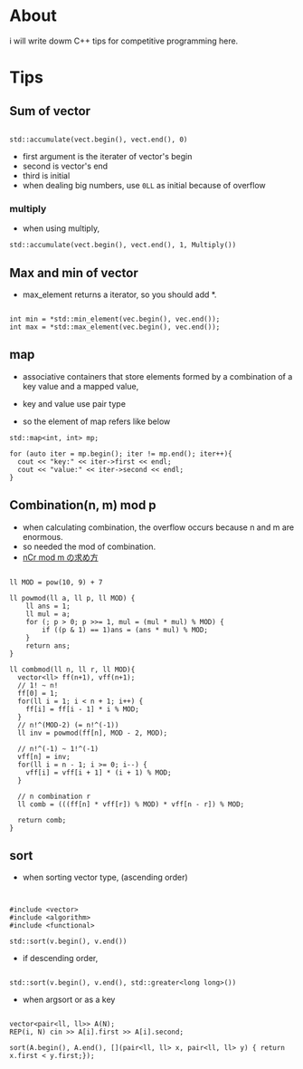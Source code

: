 # About

i will write dowm C++ tips for competitive programming here.

# Tips

## Sum of vector

```

std::accumulate(vect.begin(), vect.end(), 0)

```

- first argument is the iterater of vector's begin
- second is vector's end
- third is initial
- when dealing big numbers, use `0LL` as initial because of overflow

### multiply

- when using multiply,

```
std::accumulate(vect.begin(), vect.end(), 1, Multiply())

```

## Max and min of vector

- max_element returns a iterator, so you should add *.


```

int min = *std::min_element(vec.begin(), vec.end());
int max = *std::max_element(vec.begin(), vec.end());

```

## map

- associative containers that store elements formed by a combination of a key value and a mapped value,

- key and value use pair type
- so the element of map refers like below

```
std::map<int, int> mp;

for (auto iter = mp.begin(); iter != mp.end(); iter++){
  cout << "key:" << iter->first << endl;
  cout << "value:" << iter->second << endl;
}

```

## Combination(n, m) mod p

- when calculating combination, the overflow occurs because n and m are enormous.
- so needed the mod of combination.
- [nCr mod m の求め方](https://ikatakos.com/pot/programming_algorithm/number_theory/mod_combination)

```

ll MOD = pow(10, 9) + 7

ll powmod(ll a, ll p, ll MOD) {
	ll ans = 1;
	ll mul = a;
	for (; p > 0; p >>= 1, mul = (mul * mul) % MOD) {
		if ((p & 1) == 1)ans = (ans * mul) % MOD;
	}
	return ans;
}

ll combmod(ll n, ll r, ll MOD){
  vector<ll> ff(n+1), vff(n+1);
  // 1! ~ n!
  ff[0] = 1;
  for(ll i = 1; i < n + 1; i++) {
    ff[i] = ff[i - 1] * i % MOD;
  }
  // n!^(MOD-2) (= n!^(-1))
  ll inv = powmod(ff[n], MOD - 2, MOD);

  // n!^(-1) ~ 1!^(-1)
  vff[n] = inv;
  for(ll i = n - 1; i >= 0; i--) {
    vff[i] = vff[i + 1] * (i + 1) % MOD;
  }

  // n combination r
  ll comb = (((ff[n] * vff[r]) % MOD) * vff[n - r]) % MOD;

  return comb;
}

```

## sort

- when sorting vector type, (ascending order)

```


#include <vector>
#include <algorithm>
#include <functional>

std::sort(v.begin(), v.end())

```

- if descending order,

```

std::sort(v.begin(), v.end(), std::greater<long long>())

```
- when argsort or as a key

```

vector<pair<ll, ll>> A(N);
REP(i, N) cin >> A[i].first >> A[i].second;

sort(A.begin(), A.end(), [](pair<ll, ll> x, pair<ll, ll> y) { return x.first < y.first;});

```
